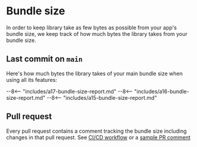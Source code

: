 # Bundle size

In order to keep library take as few bytes as possible from your app's bundle size, we keep track of how much bytes the library takes from your bundle size.

## Last commit on `main`

Here's how much bytes the library takes of your main bundle size when using all its features:

--8<-- "includes/a17-bundle-size-report.md"
--8<-- "includes/a16-bundle-size-report.md"
--8<-- "includes/a15-bundle-size-report.md"

## Pull request

Every pull request contains a comment tracking the bundle size including changes in that pull request. See [CI/CD workflow](https://github.com/davidlj95/ngx/blob/d87cd273ab70cfcd4f64e2faa0ccd1f97f2fa241/.github/workflows/reusable-bundle-size.yml#L89-L89) or a [sample PR comment](https://github.com/davidlj95/ngx/pull/192#issuecomment-1895710843)
